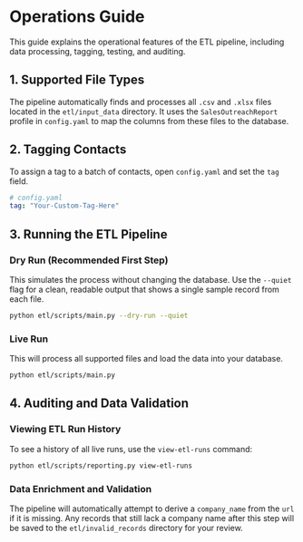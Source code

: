 # Operations Guide

This guide explains the operational features of the ETL pipeline, including data processing, tagging, testing, and auditing.

## 1. Supported File Types

The pipeline automatically finds and processes all `.csv` and `.xlsx` files located in the `etl/input_data` directory. It uses the `SalesOutreachReport` profile in `config.yaml` to map the columns from these files to the database.

## 2. Tagging Contacts

To assign a tag to a batch of contacts, open `config.yaml` and set the `tag` field.

```yaml
# config.yaml
tag: "Your-Custom-Tag-Here"
```

## 3. Running the ETL Pipeline

### Dry Run (Recommended First Step)
This simulates the process without changing the database. Use the `--quiet` flag for a clean, readable output that shows a single sample record from each file.
```bash
python etl/scripts/main.py --dry-run --quiet
```

### Live Run
This will process all supported files and load the data into your database.
```bash
python etl/scripts/main.py
```

## 4. Auditing and Data Validation

### Viewing ETL Run History
To see a history of all live runs, use the `view-etl-runs` command:
```bash
python etl/scripts/reporting.py view-etl-runs
```

### Data Enrichment and Validation
The pipeline will automatically attempt to derive a `company_name` from the `url` if it is missing. Any records that still lack a company name after this step will be saved to the `etl/invalid_records` directory for your review.